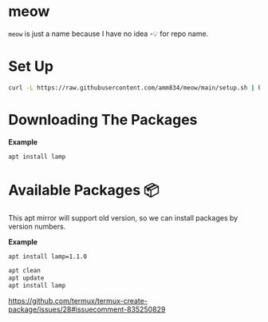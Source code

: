 # meow

`meow` is just a name because I have no idea -💡 for repo name.


# Set Up

```sh
curl -L https://raw.githubusercontent.com/amm834/meow/main/setup.sh | bash
```

# Downloading The Packages

**Example**
```sh
apt install lamp
```

# Available Packages 📦

This apt mirror will support old version, so we can install packages by version numbers.

**Example**
```sh
apt install lamp=1.1.0
```

```bash
apt clean
apt update
apt install lamp
```

https://github.com/termux/termux-create-package/issues/28#issuecomment-835250829
